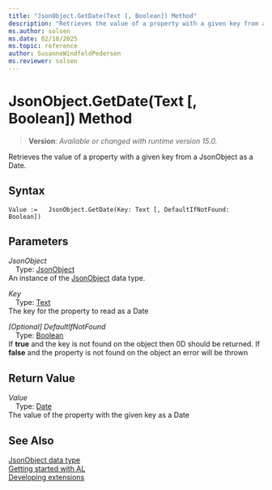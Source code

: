 ```yaml
---
title: "JsonObject.GetDate(Text [, Boolean]) Method"
description: "Retrieves the value of a property with a given key from a JsonObject as a Date."
ms.author: solsen
ms.date: 02/18/2025
ms.topic: reference
author: SusanneWindfeldPedersen
ms.reviewer: solsen
---
```

[//]: # (START>DO_NOT_EDIT)
[//]: # (IMPORTANT:Do not edit any of the content between here and the END>DO_NOT_EDIT.)
[//]: # (Any modifications should be made in the .xml files in the ModernDev repo.)
# JsonObject.GetDate(Text [, Boolean]) Method
> **Version**: _Available or changed with runtime version 15.0._

Retrieves the value of a property with a given key from a JsonObject as a Date.


## Syntax
```AL
Value :=   JsonObject.GetDate(Key: Text [, DefaultIfNotFound: Boolean])
```
## Parameters
*JsonObject*  
&emsp;Type: [JsonObject](jsonobject-data-type.md)  
An instance of the [JsonObject](jsonobject-data-type.md) data type.  

*Key*  
&emsp;Type: [Text](../text/text-data-type.md)  
The key for the property to read as a Date  

*[Optional] DefaultIfNotFound*  
&emsp;Type: [Boolean](../boolean/boolean-data-type.md)  
If **true** and the key is not found on the object then 0D should be returned. If **false** and the property is not found on the object an error will be thrown  


## Return Value
*Value*  
&emsp;Type: [Date](../date/date-data-type.md)  
The value of the property with the given key as a Date


[//]: # (IMPORTANT: END>DO_NOT_EDIT)
## See Also
[JsonObject data type](jsonobject-data-type.md)  
[Getting started with AL](../../devenv-get-started.md)  
[Developing extensions](../../devenv-dev-overview.md)